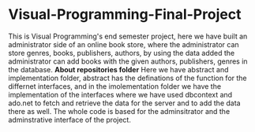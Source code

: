 # Visual-Programming-Final-Project
This is Visual Programming's end semester project, here we have built an administrator side of an online book store, where the administrator can store genres, books, publishers, authors, by using the data added the administrator can add books with the given authors, publishers, genres in the database. 
**About repositories folder**
Here we have abstract and implementation folder, abstract has the definations of the function for the differnet interfaces, and in the imolementation folder we have the implementation of the interfaces where we have used dbcontext and ado.net to fetch and retrieve the data for the server and to add the data there as well. The whole code is based for the adminsitrator and the adminstrative interface of the project.
